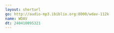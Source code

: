 ```yaml
---
layout: shorturl
go: http://audio-mp3.ibiblio.org:8000/wdav-112k
name: WDAV
dt: 240410095321
---
```

